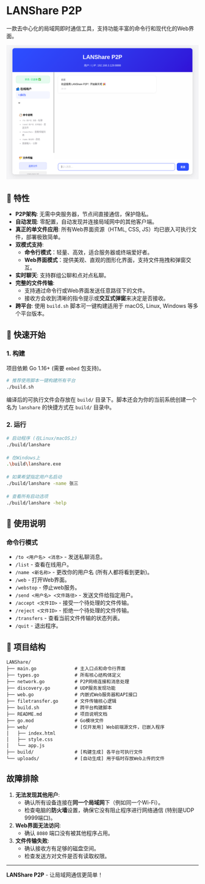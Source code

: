 # LANShare P2P

一款去中心化的局域网即时通信工具，支持功能丰富的命令行和现代化的Web界面。

![](./img/webui.png)

## 🌟 特性

- **P2P架构**: 无需中央服务器，节点间直接通信，保护隐私。
- **自动发现**: 零配置，自动发现并连接局域网中的其他客户端。
- **真正的单文件应用**: 所有Web界面资源（HTML, CSS, JS）均已嵌入可执行文件，部署极致简单。
- **双模式支持**: 
  - **命令行模式**：轻量、高效，适合服务器或终端爱好者。
  - **Web界面模式**：提供美观、直观的图形化界面，支持文件拖拽和弹窗交互。
- **实时聊天**: 支持群组公聊和点对点私聊。
- **完整的文件传输**: 
  - 支持通过命令行或Web界面发送任意路径下的文件。
  - 接收方会收到清晰的指令提示或**交互式弹窗**来决定是否接收。
- **跨平台**: 使用 `build.sh` 脚本可一键构建适用于 macOS, Linux, Windows 等多个平台版本。

## 🚀 快速开始

### 1. 构建

项目依赖 Go 1.16+ (需要 `embed` 包支持)。

```bash
# 推荐使用脚本一键构建所有平台
./build.sh
```
编译后的可执行文件会存放在 `build/` 目录下。脚本还会为你的当前系统创建一个名为 `lanshare` 的快捷方式在 `build/` 目录中。

### 2. 运行

```bash
# 启动程序 (在Linux/macOS上)
./build/lanshare

# 在Windows上
.\build\lanshare.exe

# 如果希望指定用户名启动
./build/lanshare -name 张三

# 查看所有启动选项
./build/lanshare -help
```

## 📖 使用说明

### 命令行模式

- `/to <用户名> <消息>` - 发送私聊消息。
- `/list` - 查看在线用户。
- `/name <新名称>` - 更改你的用户名 (所有人都将看到更新)。
- `/web` - 打开Web界面。
- `/webstop` - 停止web服务。
- `/send <用户名> <文件路径>` - 发送文件给指定用户。
- `/accept <文件ID>` - 接受一个待处理的文件传输。
- `/reject <文件ID>` - 拒绝一个待处理的文件传输。
- `/transfers` - 查看当前文件传输的状态列表。
- `/quit` - 退出程序。

## 📁 项目结构

```
LANShare/
├── main.go              # 主入口点和命令行界面
├── types.go             # 所有核心结构体定义
├── network.go           # P2P网络连接和消息处理
├── discovery.go         # UDP服务发现功能
├── web.go               # 内嵌式Web服务器和API接口
├── filetransfer.go      # 文件传输核心逻辑
├── build.sh             # 跨平台构建脚本
├── README.md            # 项目说明文档
├── go.mod               # Go模块文件
├── web/                 # [仅开发用] Web前端源文件，已嵌入程序
│   ├── index.html
│   ├── style.css
│   └── app.js
├── build/               # [构建生成] 各平台可执行文件
└── uploads/             # [自动生成] 用于临时存放Web上传的文件
```

## 故障排除

1. **无法发现其他用户**:
   - 确认所有设备连接在**同一个局域网**下（例如同一个Wi-Fi）。
   - 检查电脑的**防火墙**设置，确保它没有阻止程序进行网络通信 (特别是UDP 9999端口)。
2. **Web界面无法访问**:
   - 确认 `8080` 端口没有被其他程序占用。
3. **文件传输失败**:
   - 确认接收方有足够的磁盘空间。
   - 检查发送方对文件是否有读取权限。

---

**LANShare P2P** - 让局域网通信更简单！

